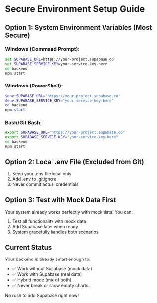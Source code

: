 # Secure Environment Setup Guide

## Option 1: System Environment Variables (Most Secure)

### Windows (Command Prompt):
```cmd
set SUPABASE_URL=https://your-project.supabase.co
set SUPABASE_SERVICE_KEY=your-service-key-here
cd backend
npm start
```

### Windows (PowerShell):
```powershell
$env:SUPABASE_URL="https://your-project.supabase.co"
$env:SUPABASE_SERVICE_KEY="your-service-key-here"
cd backend
npm start
```

### Bash/Git Bash:
```bash
export SUPABASE_URL="https://your-project.supabase.co"
export SUPABASE_SERVICE_KEY="your-service-key-here"
cd backend
npm start
```

## Option 2: Local .env File (Excluded from Git)

1. Keep your .env file local only
2. Add .env to .gitignore
3. Never commit actual credentials

## Option 3: Test with Mock Data First

Your system already works perfectly with mock data! You can:
1. Test all functionality with mock data
2. Add Supabase later when ready
3. System gracefully handles both scenarios

## Current Status

Your backend is already smart enough to:
- ✅ Work without Supabase (mock data)
- ✅ Work with Supabase (real data)  
- ✅ Hybrid mode (mix of both)
- ✅ Never break or show empty charts

No rush to add Supabase right now!